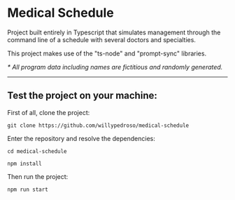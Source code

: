 # Medical Schedule

Project built entirely in Typescript that simulates management through the command line of a schedule with several doctors and specialties.

This project makes use of the "ts-node" and "prompt-sync" libraries.

_* All program data including names are fictitious and randomly generated._

***

## Test the project on your machine:

First of all, clone the project:
```
git clone https://github.com/willypedroso/medical-schedule
```

Enter the repository and resolve the dependencies:
```
cd medical-schedule
```
```
npm install
```

Then run the project:
```
npm run start
```